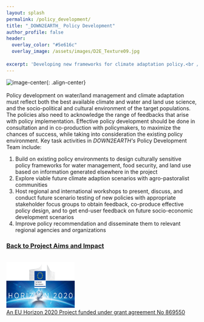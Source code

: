 ```yaml
---
layout: splash
permalink: /policy_development/
title: "_DOWN2EARTH_ Policy Development"
author_profile: false
header:
  overlay_color: "#5e616c"
  overlay_image: /assets/images/D2E_Texture09.jpg

excerpt: 'Developing new frameworks for climate adaptation policy.<br /><br />'
---
```

![image-center](/assets/images/DSC_0976.jpg){: .align-center}<br /><br />
Policy development on water/land management and climate adaptation must reflect both the best available climate and water and land use science, and the socio-political and cultural environment of the target populations. The policies also need to acknowledge the range of feedbacks that arise with policy implementation. Effective policy development should be done in consultation and in co-production with policymakers, to maximize the chances of success, while taking into consideration the existing policy environment. Key task activities in _DOWN2EARTH's_ Policy Development Team include:
1. Build on existing policy environments to design culturally sensitive policy frameworks for water management, food security, and land use based on information generated elsewhere in the project
2. Explore viable future climate adaption scenarios with agro-pastoralist communities
3. Host regional and international workshops to present, discuss, and conduct future scenario testing of new policies with appropriate stakeholder focus groups to obtain feedback, co-produce effective policy design, and to get end-user feedback on future socio-economic development scenarios
4. Improve policy recommendation and disseminate them to relevant regional agencies and organizations


### [Back to Project Aims and Impact](/aims/)

<br /><a href="https://ec.europa.eu/programmes/horizon2020/en">
        <img src="/assets/images/H2020-EU-KOM.png" width="180" height="120"><br /><a href="https://cordis.europa.eu/project/id/869550">An EU Horizon 2020 Project funded under grant agreement No 869550</a>
	




